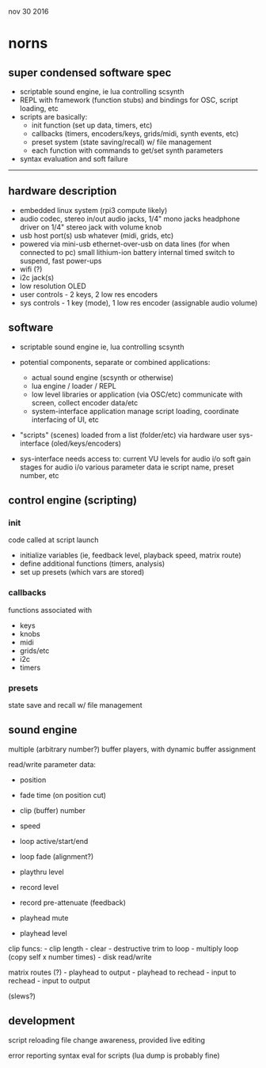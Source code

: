 nov 30 2016

# norns


## super condensed software spec

- scriptable sound engine, ie lua controlling scsynth
- REPL with framework (function stubs) and bindings for OSC, script loading, etc
- scripts are basically:
	- init function (set up data, timers, etc)
	- callbacks (timers, encoders/keys, grids/midi, synth events, etc)
	- preset system (state saving/recall) w/ file management
	- each function with commands to get/set synth parameters
- syntax evaluation and soft failure



---

## hardware description

- embedded linux system (rpi3 compute likely)
- audio codec, stereo in/out
	audio jacks, 1/4" mono jacks
	headphone driver on 1/4" stereo jack with volume knob
- usb host port(s) usb whatever (midi, grids, etc)
- powered via mini-usb
	ethernet-over-usb on data lines (for when connected to pc)
	small lithium-ion battery internal
		timed switch to suspend, fast power-ups
- wifi (?)
- i2c jack(s)
- low resolution OLED
- user controls - 2 keys, 2 low res encoders
- sys controls - 1 key (mode), 1 low res encoder (assignable audio volume)

## software

- scriptable sound engine
	ie, lua controlling scsynth

- potential components, separate or combined applications:
	- actual sound engine (scsynth or otherwise)
	- lua engine / loader / REPL
	- low level libraries or application (via OSC/etc)
		communicate with screen, collect encoder data/etc
	- system-interface application
		manage script loading, coordinate interfacing of UI, etc

- "scripts" (scenes) loaded from a list (folder/etc) via hardware user sys-interface (oled/keys/encoders)

- sys-interface needs access to:
	current VU levels for audio i/o
	soft gain stages for audio i/o
	various parameter data ie script name, preset number, etc

## control engine (scripting)

### init

code called at script launch

- initialize variables (ie, feedback level, playback speed, matrix route)
- define additional functions (timers, analysis)
- set up presets (which vars are stored)

### callbacks

functions associated with

- keys
- knobs
- midi
- grids/etc
- i2c
- timers

### presets

state save and recall w/ file management


## sound engine

multiple (arbitrary number?) buffer players, with dynamic buffer assignment

read/write parameter data:

- position
- fade time (on position cut)
- clip (buffer) number
- speed
- loop active/start/end
- loop fade (alignment?)

- playthru level
- record level
- record pre-attenuate (feedback)

- playhead mute
- playhead level

clip funcs:
	- clip length
	- clear
	- destructive trim to loop
	- multiply loop (copy self x number times)
	- disk read/write

matrix routes (?)
	- playhead to output
	- playhead to rechead
	- input to rechead
	- input to output

(slews?)


## development

script reloading
	file change awareness, provided live editing

error reporting
	syntax eval for scripts (lua dump is probably fine)
